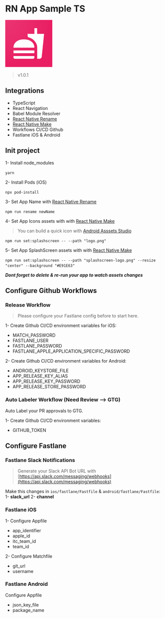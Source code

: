 # RN App Sample TS

<img
  src="logo.png"
  alt="logo"
  height="150"
  />

> v1.0.1

## Integrations

* TypeScript
* React Navigation
* Babel Module Resolver
* [React Native Rename](https://www.npmjs.com/package/react-native-rename)
* [React Native Make](https://github.com/bamlab/react-native-make)
* Workflows CI/CD Github
* Fastlane iOS & Android

## Init project

1- Install node_modules

`yarn`

2- Install Pods (iOS)

`npx pod-install`

3- Set App Name with [React Native Rename](https://www.npmjs.com/package/react-native-rename)

`npm run rename newName`

4- Set App Icons assets with with [React Native Make](https://github.com/bamlab/react-native-make/blob/master/docs/set-icon.md)

> You can build a quick icon with [Android Asssets Studio](https://romannurik.github.io/AndroidAssetStudio/icons-launcher.html#foreground.type=clipart&foreground.clipart=android&foreground.space.trim=1&foreground.space.pad=0.25&foreColor=rgba(96%2C%20125%2C%20139%2C%200)&backColor=rgb(68%2C%20138%2C%20255)&crop=0&backgroundShape=square&effects=none&name=ic_launcher)

`npm run set:splashscreen -- --path "logo.png"`

5- Set App SplashScreen assets with with [React Native Make](https://github.com/bamlab/react-native-make/blob/master/docs/set-splash.md)

`npm run set:splashscreen -- --path "splashscreen-logo.png" --resize "center" --background "#E91E63"`

***Dont forget to delete & re-run your app to watch assets changes***

## Configure Github Workflows

### Release Workflow

> Please configure your Fastlane config before to start here.

1- Create Github CI/CD environment variables for iOS:

* MATCH_PASSWORD
* FASTLANE_USER
* FASTLANE_PASSWORD
* FASTLANE_APPLE_APPLICATION_SPECIFIC_PASSWORD

2- Create Github CI/CD environment variables for Android:

* ANDROID_KEYSTORE_FILE
* APP_RELEASE_KEY_ALIAS
* APP_RELEASE_KEY_PASSWORD
* APP_RELEASE_STORE_PASSWORD


### Auto Labeler Workflow (Need Review --> GTG)

Auto Label your PR approvals to GTG.

1- Create Github CI/CD environment variables:

* GITHUB_TOKEN

## Configure Fastlane

### Fastlane Slack Notifications

> Generate your Slack API Bot URL with [https://api.slack.com/messaging/webhooks](https://api.slack.com/messaging/webhooks)

Make this changes in `ios/fastlane/Fastfile` & `android/fastlane/Fastfile`:
1- **slack_url**
2- **channel**

### Fastlane iOS

1- Configure Appfile

* app_identifier
* apple_id
* itc_team_id
* team_id

2- Configure Matchfile

* git_url
* username

### Fastlane Android

Configure Appfile

* json_key_file
* package_name
